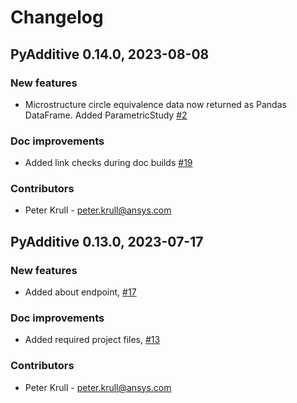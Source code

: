 # Changelog

## PyAdditive 0.14.0, 2023-08-08

### New features

* Microstructure circle equivalence data now returned as Pandas DataFrame. Added ParametricStudy [#2](https://github.com/ansys-internal/pyadditive/issues/2)

### Doc improvements

* Added link checks during doc builds [#19](https://github.com/ansys-internal/pyadditive/pull/19)

### Contributors

* Peter Krull - <peter.krull@ansys.com>

## PyAdditive 0.13.0, 2023-07-17

<!-- ### Bugs fixed

* Brief description of the bug. Link to the associated issue and pull request -->

### New features

* Added about endpoint, [#17](https://github.com/ansys-internal/pyadditive/pull/17)

### Doc improvements

* Added required project files, [#13](https://github.com/ansys-internal/pyadditive/issues/13)

### Contributors

* Peter Krull - <peter.krull@ansys.com>
